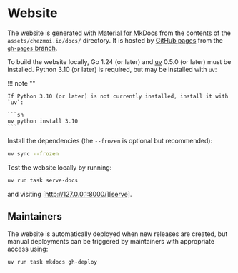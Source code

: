 # Website

The [website][website] is generated with [Material for MkDocs][material] from
the contents of the `assets/chezmoi.io/docs/` directory. It is hosted by
[GitHub pages][pages] from the [`gh-pages` branch][branch].

To build the website locally, Go 1.24 (or later) and [uv][uv] 0.5.0 (or later)
must be installed. Python 3.10 (or later) is required, but may be installed with
`uv`:

!!! note ""

    If Python 3.10 (or later) is not currently installed, install it with `uv`:

    ```sh
    uv python install 3.10
    ```

Install the dependencies (the `--frozen` is optional but recommended):

```sh
uv sync --frozen
```

Test the website locally by running:

```sh
uv run task serve-docs
```

and visiting [http://127.0.0.1:8000/][serve].

## Maintainers

The website is automatically deployed when new releases are created, but manual
deployments can be triggered by maintainers with appropriate access using:

```sh
uv run task mkdocs gh-deploy
```

[website]: https://chezmoi.io
[material]: https://squidfunk.github.io/mkdocs-material/
[pages]: https://pages.github.com/
[branch]: https://github.com/twpayne/chezmoi/tree/gh-pages
[uv]: https://docs.astral.sh/uv/getting-started/installation/
[serve]: http://127.0.0.1:8000/
